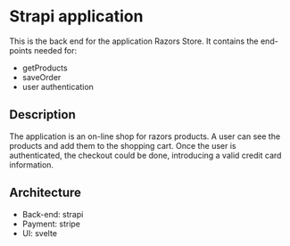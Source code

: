 # Strapi application
This is the back end for the application Razors Store. It contains the end-points needed for:
   - getProducts
   - saveOrder
   - user authentication

## Description
The application is an on-line shop for razors products. A user can see the products and add them to the shopping cart. Once the user is authenticated, the checkout could be done, introducing a valid credit card information.

## Architecture
- Back-end: strapi
- Payment: stripe
- UI: svelte

